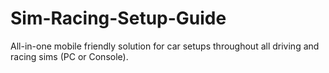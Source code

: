 # Sim-Racing-Setup-Guide
All-in-one mobile friendly solution for car setups throughout all driving and racing sims (PC or Console).
